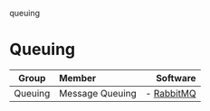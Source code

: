 queuing
# Queuing

| Group   |      Member      |  Software |
|----------|:-------------|------:|
| Queuing | Message Queuing | - [RabbitMQ](https://github.com/rabbitmq/rabbitmq-server) |
